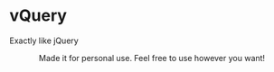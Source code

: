 # vQuery
Exactly like jQuery
<br/>
<p align="center">Made it for personal use. Feel free to use however you want!</p>

